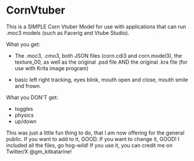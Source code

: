 # CornVtuber

This is a SIMPLE Corn Vtuber Model for use with applications that can run .moc3 models (such as Facerig and Vtube Studio). 

What you get: 

- The .moc3, .cmo3, both JSON files (corn.cdi3 and corn.model3), the texture_00, as well as the original .psd file AND the original .kra file (for use with Krita image program)

- basic left right tracking, eyes blink, mouth open and close, mouth smile and frown.

What you DON'T get: 

- toggles
- physics
- up/down

This was just a little fun thing to do, that I am now offering for the general public. If you want to add to it, GOOD. If you want to change it, GOOD! I included all the files, go hog-wild! 
If you use it, you can credit me on Twitter/X @gm_kitkatarine! 

